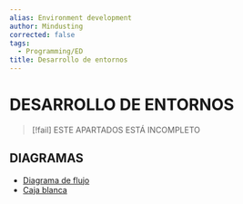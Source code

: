 ```yaml
---
alias: Environment development
author: Mindusting
corrected: false
tags:
  - Programming/ED
title: Desarrollo de entornos
---
```


# DESARROLLO DE ENTORNOS

> [!fail] ESTE APARTADOS ESTÁ INCOMPLETO

## DIAGRAMAS

- [Diagrama de flujo](ed_flowchart.md)
- [Caja blanca](ed_white_box.md)
